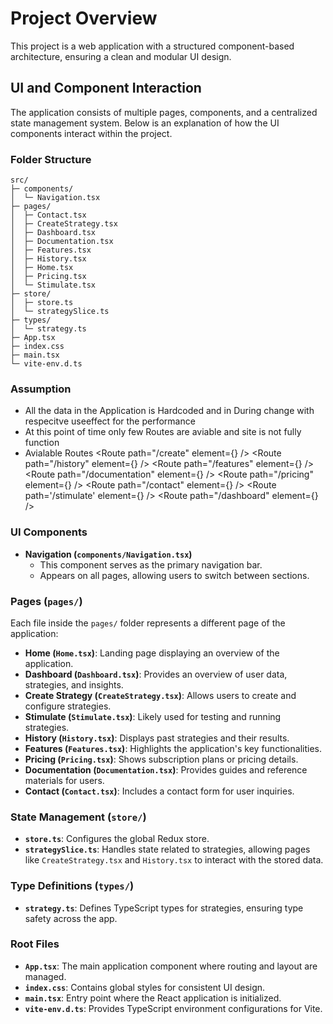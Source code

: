 # Project Overview
This project is a web application with a structured component-based architecture, ensuring a clean and modular UI design.

## UI and Component Interaction
The application consists of multiple pages, components, and a centralized state management system. Below is an explanation of how the UI components interact within the project.

### Folder Structure
```
src/
├─ components/
│  └─ Navigation.tsx
├─ pages/
│  ├─ Contact.tsx
│  ├─ CreateStrategy.tsx
│  ├─ Dashboard.tsx
│  ├─ Documentation.tsx
│  ├─ Features.tsx
│  ├─ History.tsx
│  ├─ Home.tsx
│  ├─ Pricing.tsx
│  └─ Stimulate.tsx
├─ store/
│  ├─ store.ts
│  └─ strategySlice.ts
├─ types/
│  └─ strategy.ts
├─ App.tsx
├─ index.css
├─ main.tsx
└─ vite-env.d.ts
```

### Assumption
- All the data in the Application is Hardcoded and in During change with respecitve useeffect for the performance
- At this point of time only few Routes are aviable and site is not fully function
- Avialable Routes
                <Route path="/create" element={<CreateStrategy />} />
                <Route path="/history" element={<History />} />
                <Route path="/features" element={<Features />} />
                <Route path="/documentation" element={<Documentation />} />
                <Route path="/pricing" element={<Pricing />} />
                <Route path="/contact" element={<Contact />} />
                <Route path='/stimulate' element={<Stimulate />} />
                <Route path="/dashboard" element={<Dashboard />} />

### UI Components
- **Navigation (`components/Navigation.tsx`)**
  - This component serves as the primary navigation bar.
  - Appears on all pages, allowing users to switch between sections.

### Pages (`pages/`)
Each file inside the `pages/` folder represents a different page of the application:

- **Home (`Home.tsx`)**: Landing page displaying an overview of the application.
- **Dashboard (`Dashboard.tsx`)**: Provides an overview of user data, strategies, and insights.
- **Create Strategy (`CreateStrategy.tsx`)**: Allows users to create and configure strategies.
- **Stimulate (`Stimulate.tsx`)**: Likely used for testing and running strategies.
- **History (`History.tsx`)**: Displays past strategies and their results.
- **Features (`Features.tsx`)**: Highlights the application's key functionalities.
- **Pricing (`Pricing.tsx`)**: Shows subscription plans or pricing details.
- **Documentation (`Documentation.tsx`)**: Provides guides and reference materials for users.
- **Contact (`Contact.tsx`)**: Includes a contact form for user inquiries.

### State Management (`store/`)
- **`store.ts`**: Configures the global Redux store.
- **`strategySlice.ts`**: Handles state related to strategies, allowing pages like `CreateStrategy.tsx` and `History.tsx` to interact with the stored data.

### Type Definitions (`types/`)
- **`strategy.ts`**: Defines TypeScript types for strategies, ensuring type safety across the app.

### Root Files
- **`App.tsx`**: The main application component where routing and layout are managed.
- **`index.css`**: Contains global styles for consistent UI design.
- **`main.tsx`**: Entry point where the React application is initialized.
- **`vite-env.d.ts`**: Provides TypeScript environment configurations for Vite.


